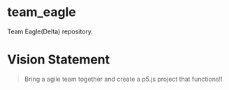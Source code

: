 # team_eagle

Team Eagle(Delta) repository.

# Vision Statement

> Bring a agile team together and create a p5.js project that functions!!
